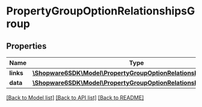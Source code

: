 # PropertyGroupOptionRelationshipsGroup

## Properties
Name | Type | Description | Notes
------------ | ------------- | ------------- | -------------
**links** | [**\Shopware6SDK\Model\PropertyGroupOptionRelationshipsGroupLinks**](PropertyGroupOptionRelationshipsGroupLinks.md) |  | [optional] 
**data** | [**\Shopware6SDK\Model\PropertyGroupOptionRelationshipsGroupData**](PropertyGroupOptionRelationshipsGroupData.md) |  | [optional] 

[[Back to Model list]](../../README.md#documentation-for-models) [[Back to API list]](../../README.md#documentation-for-api-endpoints) [[Back to README]](../../README.md)

